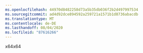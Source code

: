 ```yaml
---
ms.openlocfilehash: 44970d8482258d73a5b35db036f2b2d497997534
ms.sourcegitcommit: ad4d92dce894592a259721a1571b1d8736abacdb
ms.translationtype: MT
ms.contentlocale: de-DE
ms.lasthandoff: 08/04/2020
ms.locfileid: "87616266"
---
```

<span data-ttu-id="6a73f-101">x64</span><span class="sxs-lookup"><span data-stu-id="6a73f-101">x64</span></span>
